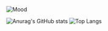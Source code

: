 
![Mood](https://media.giphy.com/media/pO4UHglOY2vII/giphy.gif)

![Anurag's GitHub stats](https://github-readme-stats.vercel.app/api?username=DimVashkov&count_private=true&theme=dracula)
![Top Langs](https://github-readme-stats.vercel.app/api/top-langs/?username=DimVashkov&theme=dracula)

